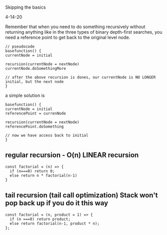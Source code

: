 Skipping the basics

4-14-20

Remember that when you need to do something recursively without returning anything like in the three types of binary depth-first searches, you need a reference point to get back to the original level node.

```
// pseudocode
basefunction() {
currentNode = initial

recursion(currentNode = nextNode)
currentNode.doSomethingMore

// after the above recursion is dones, our currentNode is NO LONGER initial, but the next node
}
```

a simple solution is

```
basefunction() {
currentNode = initial
referencePoint = currenNode

recursion(currentNode = nextNode)
referencePoint.doSomething

// now we have access back to initial
}
```

## regular recursion - O(n) LINEAR recursion

```
const factorial = (n) => {
  if (n===0) return 0;
  else return n * factorial(n-1)
}

```

## tail recursion (tail call optimization) Stack won't pop back up if you do it this way

```
const factorial = (n, product = 1) => {
  if (n ===0) return product;
  else return factorial(n-1, product * n);
};

```
